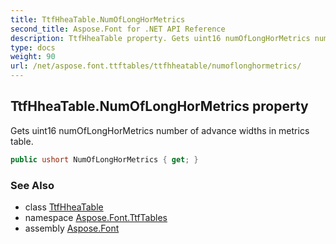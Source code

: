 ```yaml
---
title: TtfHheaTable.NumOfLongHorMetrics
second_title: Aspose.Font for .NET API Reference
description: TtfHheaTable property. Gets uint16 numOfLongHorMetrics number of advance widths in metrics table
type: docs
weight: 90
url: /net/aspose.font.ttftables/ttfhheatable/numoflonghormetrics/
---
```

## TtfHheaTable.NumOfLongHorMetrics property

Gets uint16 numOfLongHorMetrics number of advance widths in metrics table.

```csharp
public ushort NumOfLongHorMetrics { get; }
```

### See Also

* class [TtfHheaTable](../)
* namespace [Aspose.Font.TtfTables](../../ttfhheatable/)
* assembly [Aspose.Font](../../../)


